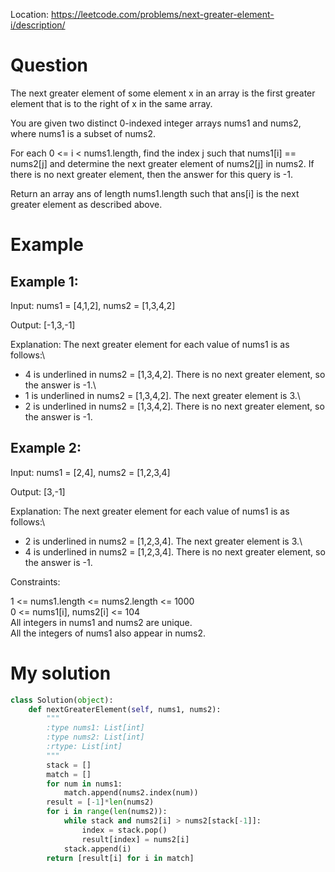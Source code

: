 Location: https://leetcode.com/problems/next-greater-element-i/description/
# Question
The next greater element of some element x in an array is the first greater element that is to the right of x in the same array.

You are given two distinct 0-indexed integer arrays nums1 and nums2, where nums1 is a subset of nums2.

For each 0 <= i < nums1.length, find the index j such that nums1[i] == nums2[j] and determine the next greater element of nums2[j] in nums2. If there is no next greater element, then the answer for this query is -1.

Return an array ans of length nums1.length such that ans[i] is the next greater element as described above.

 
# Example

## Example 1:

Input: nums1 = [4,1,2], nums2 = [1,3,4,2]

Output: [-1,3,-1]

Explanation: The next greater element for each value of nums1 is as follows:\
- 4 is underlined in nums2 = [1,3,4,2]. There is no next greater element, so the answer is -1.\
- 1 is underlined in nums2 = [1,3,4,2]. The next greater element is 3.\
- 2 is underlined in nums2 = [1,3,4,2]. There is no next greater element, so the answer is -1.

## Example 2:

Input: nums1 = [2,4], nums2 = [1,2,3,4]

Output: [3,-1]

Explanation: The next greater element for each value of nums1 is as follows:\
- 2 is underlined in nums2 = [1,2,3,4]. The next greater element is 3.\
- 4 is underlined in nums2 = [1,2,3,4]. There is no next greater element, so the answer is -1.

Constraints:

1 <= nums1.length <= nums2.length <= 1000\
0 <= nums1[i], nums2[i] <= 104\
All integers in nums1 and nums2 are unique.\
All the integers of nums1 also appear in nums2.
 

# My solution 
```python
class Solution(object):
    def nextGreaterElement(self, nums1, nums2):
        """
        :type nums1: List[int]
        :type nums2: List[int]
        :rtype: List[int]
        """
        stack = []
        match = []
        for num in nums1:
            match.append(nums2.index(num))
        result = [-1]*len(nums2)
        for i in range(len(nums2)):
            while stack and nums2[i] > nums2[stack[-1]]:
                index = stack.pop()
                result[index] = nums2[i]
            stack.append(i)
        return [result[i] for i in match]
```
